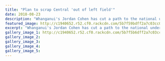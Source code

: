 ```yaml
---
title: "Plan to scrap Central 'out of left field'"
date: 2018-08-23
description: "Whanganui's Jordan Cohen has cut a path to the national under-18 side with his performances for Central..."
featured_image: http://c1940652.r52.cf0.rackcdn.com/5b7f59bdff2a7c03cc0002f9/Jordan-Cohen-220-chron-23-aug.gif
excerpt: "Whanganui's Jordan Cohen has cut a path to the national under-18 side with his performances for Central."
gallery_image_1: http://c1940652.r52.cf0.rackcdn.com/5b7f5b6dff2a7c03cc0002ff/Untitled-1.gif
gallery_image_2: 
gallery_image_3: 
gallery_image_4: 
gallery_image_5: 
---
```


